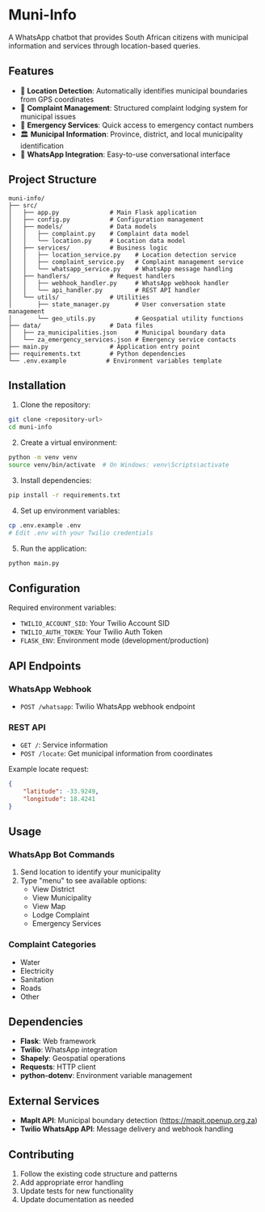 # Muni-Info

A WhatsApp chatbot that provides South African citizens with municipal information and services through location-based queries.

## Features

- 📍 **Location Detection**: Automatically identifies municipal boundaries from GPS coordinates
- 🎯 **Complaint Management**: Structured complaint lodging system for municipal issues
- 🚨 **Emergency Services**: Quick access to emergency contact numbers
- 🏛️ **Municipal Information**: Province, district, and local municipality identification
- 💬 **WhatsApp Integration**: Easy-to-use conversational interface

## Project Structure

```
muni-info/
├── src/
│   ├── app.py              # Main Flask application
│   ├── config.py           # Configuration management
│   ├── models/             # Data models
│   │   ├── complaint.py    # Complaint data model
│   │   └── location.py     # Location data model
│   ├── services/           # Business logic
│   │   ├── location_service.py    # Location detection service
│   │   ├── complaint_service.py   # Complaint management service
│   │   └── whatsapp_service.py    # WhatsApp message handling
│   ├── handlers/           # Request handlers
│   │   ├── webhook_handler.py     # WhatsApp webhook handler
│   │   └── api_handler.py         # REST API handler
│   └── utils/              # Utilities
│       ├── state_manager.py       # User conversation state management
│       └── geo_utils.py           # Geospatial utility functions
├── data/                   # Data files
│   ├── za_municipalities.json     # Municipal boundary data
│   └── za_emergency_services.json # Emergency service contacts
├── main.py                 # Application entry point
├── requirements.txt        # Python dependencies
└── .env.example           # Environment variables template
```

## Installation

1. Clone the repository:
```bash
git clone <repository-url>
cd muni-info
```

2. Create a virtual environment:
```bash
python -m venv venv
source venv/bin/activate  # On Windows: venv\Scripts\activate
```

3. Install dependencies:
```bash
pip install -r requirements.txt
```

4. Set up environment variables:
```bash
cp .env.example .env
# Edit .env with your Twilio credentials
```

5. Run the application:
```bash
python main.py
```

## Configuration

Required environment variables:
- `TWILIO_ACCOUNT_SID`: Your Twilio Account SID
- `TWILIO_AUTH_TOKEN`: Your Twilio Auth Token
- `FLASK_ENV`: Environment mode (development/production)

## API Endpoints

### WhatsApp Webhook
- `POST /whatsapp`: Twilio WhatsApp webhook endpoint

### REST API
- `GET /`: Service information
- `POST /locate`: Get municipal information from coordinates

Example locate request:
```json
{
    "latitude": -33.9249,
    "longitude": 18.4241
}
```

## Usage

### WhatsApp Bot Commands
1. Send location to identify your municipality
2. Type "menu" to see available options:
   - View District
   - View Municipality  
   - View Map
   - Lodge Complaint
   - Emergency Services

### Complaint Categories
- Water
- Electricity
- Sanitation
- Roads
- Other

## Dependencies

- **Flask**: Web framework
- **Twilio**: WhatsApp integration
- **Shapely**: Geospatial operations
- **Requests**: HTTP client
- **python-dotenv**: Environment variable management

## External Services

- **MapIt API**: Municipal boundary detection (https://mapit.openup.org.za)
- **Twilio WhatsApp API**: Message delivery and webhook handling

## Contributing

1. Follow the existing code structure and patterns
2. Add appropriate error handling
3. Update tests for new functionality
4. Update documentation as needed